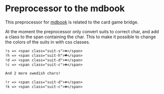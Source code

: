 # Preprocessor to the mdbook

This preprocessor for [mdbook](https://rust-lang.github.io/mdBook/) is related to the card game bridge.

At the moment the preprocessor only convert suits to correct char, and add a class to the span containing the char. This to make it possible to change the colors of the suits in with css classes.

```txt
!s => <span class="suit-s">♠</span>
!h => <span class="suit-h">♥</span>
!d => <span class="suit-d">♦</span>
!c => <span class="suit-c">♣</span>

And 2 more swedish chars!

!r => <span class="suit-d">♦</span>
!k => <span class="suit-c">♣</span>
```
